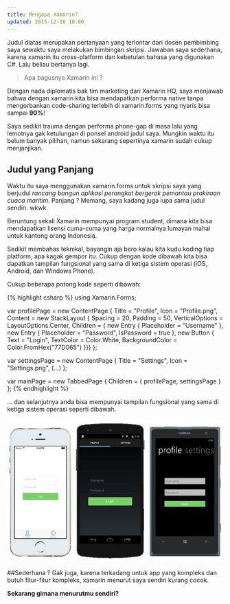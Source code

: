 ```yaml
---
title: Mengapa Xamarin?
updated: 2015-12-16 10:00
---
```


Judul diatas merupakan pertanyaan yang terlontar dari dosen pembimbing saya sewaktu saya melakukan bimbingan skripsi. Jawaban saya sederhana, karena xamarin itu cross-platform dan kebetulan bahasa yang digunakan C#. Lalu beliau bertanya lagi.

> Apa bagusnya Xamarin ini ?

Dengan nada diplomatis bak tim marketing dari Xamarin HQ, saya menjawab bahwa dengan xamarin kita bisa mendapatkan performa native tanpa mengorbankan code-sharing terlebih di xamarin.forms yang nyaris bisa sampai **90%**!

Saya sedikit trauma dengan performa phone-gap di masa lalu yang lemotnya gak ketulungan di ponsel android jadul saya. Mungkin waktu itu belum banyak pilihan, namun sekarang sepertinya xamarin sudah cukup menjanjikan.

## Judul yang Panjang

Waktu itu saya menggunakan xamarin.forms untuk skripsi saya yang berjudul *rancang bangun aplikasi perangkat bergerak pemantau prakiraan cuaca maritim*. Panjang ? Memang, saya kadang juga lupa sama judul sendiri. wkwk.

Beruntung sekali Xamarin mempunyai program student, dimana kita bisa mendapatkan lisensi cuma-cuma yang harga normalnya lumayan mahal untuk kantong orang Indonesia.

Sedikit membahas teknikal, bayangin aja bero kalau kita kudu koding tiap platform, apa kagak gempor itu. Cukup dengan kode dibawah kita bisa dapatkan tampilan fungsional yang sama di ketiga sistem operasi (iOS, Android, dan Windows Phone).

Cukup beberapa potong kode seperti dibawah:

{% highlight csharp %}
using Xamarin.Forms;

var profilePage = new ContentPage {
    Title = "Profile",
    Icon = "Profile.png",
    Content = new StackLayout {
        Spacing = 20, Padding = 50,
        VerticalOptions = LayoutOptions.Center,
        Children = {
            new Entry { Placeholder = "Username" },
            new Entry { Placeholder = "Password", IsPassword = true },
            new Button {
                Text = "Login",
                TextColor = Color.White,
                BackgroundColor = Color.FromHex("77D065") }}}
};

var settingsPage = new ContentPage {
    Title = "Settings",
    Icon = "Settings.png",
    (...)
};

var mainPage = new TabbedPage { Children = { profilePage, settingsPage } };
{% endhighlight %}

... dan selanjutnya anda bisa mempunyai tampilan fungsional yang sama di ketiga sistem operasi seperti dibawah.

![gambar xamarin app](https://raw.githubusercontent.com/putuyoga/putuyoga.github.io/c43acbca9998c277ed113bb9aadc4864e67486c7/assets/images/example_xamarin.jpg)


##Sederhana ?
Gak juga, karena terkadang untuk app yang kompleks dan butuh fitur-fitur kompleks, xamarin menurut saya sendiri kurang cocok. 

**Sekarang gimana menurutmu sendiri?**
